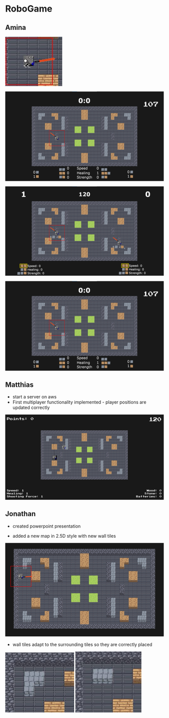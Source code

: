 # RoboGame

## Amina

![](images/robot_sword.JPG)

![](images/design2.png)

![](images/design1.png)

![](images/design2.png)



## Matthias
- start a server on aws
- First multiplayer functionality implemented - player positions are updated correctly

![](images/multiplayer.png)


## Jonathan

- created powerpoint presentation

- added a new map in 2.5D style with new wall tiles
  
![](images/2.5D_map.png)

- wall tiles adapt to the surrounding tiles so they are correctly placed

![](images/mine_wall1.JPG)
![](images/mine_wall2.JPG)
